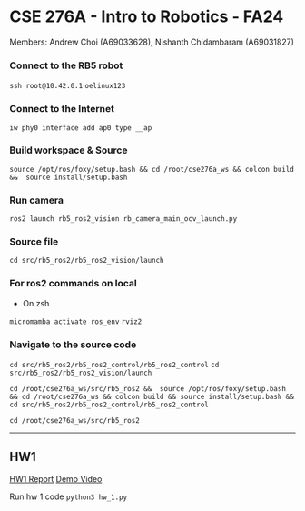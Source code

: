 # CSE 276A - Intro to Robotics - FA24
Members: Andrew Choi (A69033628), Nishanth Chidambaram (A69031827)

### Connect to the RB5 robot
``` ssh root@10.42.0.1 ```
``` oelinux123 ```


### Connect to the Internet

```iw phy0 interface add ap0 type __ap```




### Build workspace & Source
  
```source /opt/ros/foxy/setup.bash && cd /root/cse276a_ws && colcon build &&  source install/setup.bash```

### Run camera
  
```ros2 launch rb5_ros2_vision rb_camera_main_ocv_launch.py```


### Source file
```cd src/rb5_ros2/rb5_ros2_vision/launch```


### For ros2 commands on local
- On zsh
  
```micromamba activate ros_env```
```rviz2```


### Navigate to the source code
```cd src/rb5_ros2/rb5_ros2_control/rb5_ros2_control```
``` cd src/rb5_ros2/rb5_ros2_vision/launch ```

```cd /root/cse276a_ws/src/rb5_ros2 &&  source /opt/ros/foxy/setup.bash && cd /root/cse276a_ws && colcon build && source install/setup.bash && cd src/rb5_ros2/rb5_ros2_control/rb5_ros2_control```

```cd /root/cse276a_ws/src/rb5_ros2```

---
## HW1
[HW1 Report](https://docs.google.com/document/d/1tgoSK-LGrkjnmwbC2iX3vB4yHsQcUyFOQoaKGKj4cTM/edit?tab=t.0)
[Demo Video](https://youtu.be/aajG44xzSN8)

Run hw 1 code
```python3 hw_1.py```
